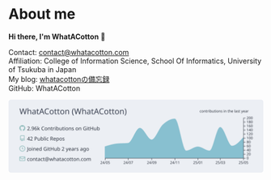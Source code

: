 # About me
**Hi there, I'm WhatACotton** 👋

Contact: contact@whatacotton.com<br/>
Affiliation: College of Information Science, School Of Informatics, University of Tsukuba in Japan<br/>
My blog: <a href="https://blog.whatacotton.com/p/intro">whatacottonの備忘録</a><br/>
GitHub: WhatACotton</p>

![](https://raw.githubusercontent.com/WhatACotton/whatacotton/main/profile-summary-card-output/nord_bright/0-profile-details.svg)
